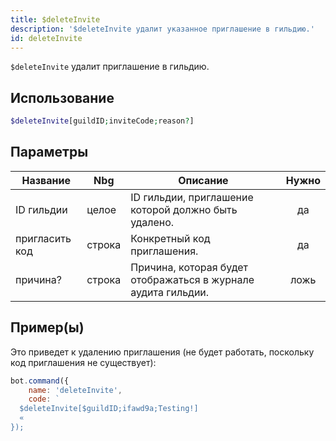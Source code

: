 ```yaml
---
title: $deleteInvite
description: '$deleteInvite удалит указанное приглашение в гильдию.'
id: deleteInvite
---
```


`$deleteInvite` удалит приглашение в гильдию.

## Использование

```php
$deleteInvite[guildID;inviteCode;reason?]
```

## Параметры

| Название       | Nbg    | Описание                                                      | Нужно |
| -------------- | ------ | ------------------------------------------------------------- |:-----:|
| ID гильдии     | целое  | ID гильдии, приглашение которой должно быть удалено.          |  да   |
| пригласить код | строка | Конкретный код приглашения.                                   |  да   |
| причина?       | строка | Причина, которая будет отображаться в журнале аудита гильдии. | ложь  |

## Пример(ы)

Это приведет к удалению приглашения (не будет работать, поскольку код приглашения не существует):

```javascript
bot.command({
    name: 'deleteInvite',
    code: `
  $deleteInvite[$guildID;ifawd9a;Testing!]
  «
});
```